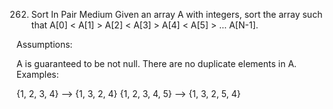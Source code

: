 262. Sort In Pair
Medium
Given an array A with integers, sort the array such that  A[0] < A[1]  > A[2] < A[3] >  A[4] < A[5] > … A[N-1].

Assumptions:

A is guaranteed to be not null.
There are no duplicate elements in A.
Examples:

{1, 2, 3, 4} --> {1, 3, 2, 4}
{1, 2, 3, 4, 5} --> {1, 3, 2, 5, 4}
